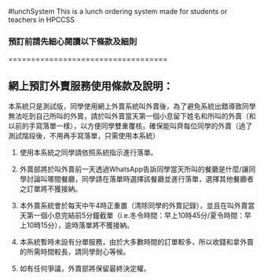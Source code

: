 #lunchSystem
This is a lunch ordering system made for students or teachers in HPCCSS

### 預訂前請先細心閱讀以下條款及細則
===================================
## 網上預訂外賣服務使用條款及說明：
本系統只是測試版，同學使用網上外賣系統叫外賣後，為了避免系統出錯導致同學無法吃到自己所叫的外賣，請於叫外賣當天第一個小息留下姓名和所叫的外賣（和以前的手寫落單一樣），以方便同學雙重覆核，確保能叫齊每位同學的外賣（過了測試階段後，不用再手寫落單，只需使用本系統）
1. 使用本系統之同學請依照系統指示進行落單。

2. 外賣部將於叫外賣前一天透過WhatsApp告訴同學當天所叫的餐廳是什麼/讓同學討論叫哪間餐廳，同學請在落單時選擇該餐廳並進行落單，選擇其他餐廳者之訂單將不獲接納。

3. 本外賣系統會於每天中午4時正重置（清除同學的外賣記錄），並且在叫外賣當天第一個小息完結前5分鐘截單（i.e.冬令時間：早上10時45分/夏令時間：早上10時15分），逾時落單將不獲接納。

4. 本系統暫時未設有分單服務，由於大多數時間的訂單較多，所以收錢和拿外賣的所需時間較長，請同學耐心等候。

5. 如有任何爭議，外賣部將保留最終決定權。
